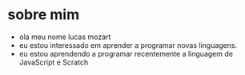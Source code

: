 # sobre mim

- ola meu nome lucas mozart
- eu estou interessado em aprender a programar novas linguagens.
- eu estou aprendendo a programar recentemente a linguagem de JavaScript e Scratch
